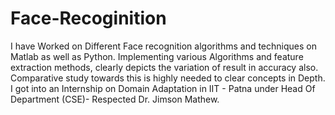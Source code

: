 # Face-Recoginition
I have Worked on Different Face recognition algorithms and techniques on Matlab as well as Python.
Implementing various Algorithms and feature extraction methods, clearly depicts the variation of result in accuracy also.
Comparative study towards this is highly needed to clear concepts in Depth.
I got into an Internship on Domain Adaptation in IIT - Patna under Head Of Department (CSE)- Respected Dr. Jimson Mathew.

